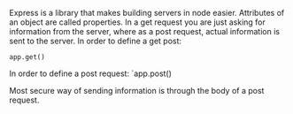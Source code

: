 Express is a library that makes building servers in node easier.
Attributes of an object are called properties.
In a get request you are just asking for information from the server, where as a post 
request, actual information is sent to the server.
In order to define a get post:
```
app.get()
```
In order to define a post request:
`app.post()

Most secure way of sending information is through the body of a post request.


